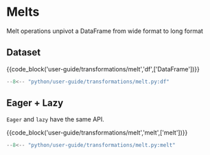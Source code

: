 # Melts

Melt operations unpivot a DataFrame from wide format to long format

## Dataset

{{code_block('user-guide/transformations/melt','df',['DataFrame'])}}

```python exec="on" result="text" session="user-guide/transformations/melt"
--8<-- "python/user-guide/transformations/melt.py:df"
```

## Eager + Lazy

`Eager` and `lazy` have the same API.

{{code_block('user-guide/transformations/melt','melt',['melt'])}}

```python exec="on" result="text" session="user-guide/transformations/melt"
--8<-- "python/user-guide/transformations/melt.py:melt"
```
